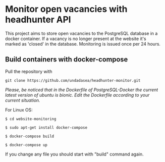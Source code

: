 # Monitor open vacancies with headhunter API
This project aims to store open vacancies to the PostgreSQL database in a docker container. If a vacancy is no longer present at the website it's marked as 'closed' in the database. Monitoring is issued once per 24 hours.

## Build containers with docker-compose
Pull the repository with

`git clone https://github.com/undadasea/headhunter-monitor.git`

*Please, be noticed that in the Dockerfile of PostgreSQL-Docker the current latest version of ubuntu is bionic. Edit the Dockerfile according to your current situation.*

For Linux OS:

`$ cd website-monitoring`

`$ sudo apt-get install docker-compose`

`$ docker-compose build`

`$ docker-compose up`

If you change any file you should start with "build" command again.

